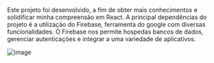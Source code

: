 Este projeto foi desenvolvido, a fim de obter mais conhecimentos e solidificar minha compreensão em React. 
A principal dependências do projeto é a utilização do Firebase, ferramenta do google com diversas funcionalidades. 
O Firebase nos permite hospedas bancos de dados, gerenciar autenticações e integrar a uma variedade de aplicativos. 

![image](https://github.com/raphaelnsilva/blog/assets/129803784/bde90331-f116-45c6-9183-b6d897af265a)

